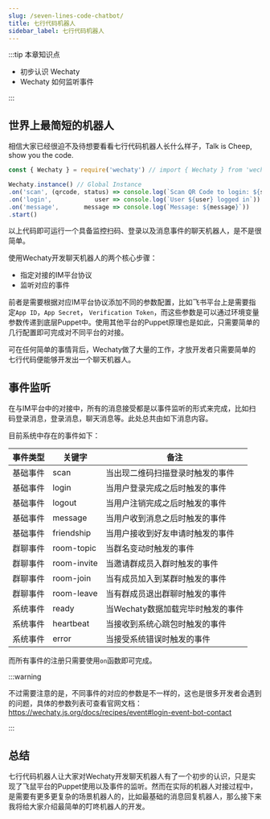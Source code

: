 ```yaml
---
slug: /seven-lines-code-chatbot/
title: 七行代码机器人
sidebar_label: 七行代码机器人
---
```


:::tip 本章知识点

* 初步认识 Wechaty
* Wechaty 如何监听事件

:::

## 世界上最简短的机器人

相信大家已经很迫不及待想要看看七行代码机器人长什么样子，Talk is Cheep, show you the code.

```typescript
const { Wechaty } = require('wechaty') // import { Wechaty } from 'wechaty'

Wechaty.instance() // Global Instance
.on('scan', (qrcode, status) => console.log(`Scan QR Code to login: ${status}\nhttps://wechaty.js.org/qrcode/${encodeURIComponent(qrcode)}`))
.on('login',            user => console.log(`User ${user} logged in`))
.on('message',       message => console.log(`Message: ${message}`))
.start()
```

以上代码即可运行一个具备监控扫码、登录以及消息事件的聊天机器人，是不是很简单。

使用Wechaty开发聊天机器人的两个核心步骤：
* 指定对接的IM平台协议
* 监听对应的事件

前者是需要根据对应IM平台协议添加不同的参数配置，比如飞书平台上是需要指定`App ID`，`App Secret`， `Verification Token`，而这些参数是可以通过环境变量参数传递到底层Puppet中。使用其他平台的Puppet原理也是如此，只需要简单的几行配置即可完成对不同平台的对接。

可在任何简单的事情背后，Wechaty做了大量的工作，才放开发者只需要简单的七行代码便能够开发出一个聊天机器人。

## 事件监听

在与IM平台中的对接中，所有的消息接受都是以事件监听的形式来完成，比如扫码登录消息，登录消息，聊天消息等。此处总共由如下消息内容。

目前系统中存在的事件如下：

| 事件类型 | 关键字      | 备注                              |
| -------- | ----------- | --------------------------------- |
| 基础事件 | scan        | 当出现二维码扫描登录时触发的事件  |
| 基础事件 | login       | 当用户登录完成之后时触发的事件    |
| 基础事件 | logout      | 当用户注销完成之后时触发的事件    |
| 基础事件 | message     | 当用户收到消息之后时触发的事件    |
| 基础事件 | friendship  | 当用户接收到好友申请时触发的事件  |
| 群聊事件 | room-topic  | 当群名变动时触发的事件            |
| 群聊事件 | room-invite | 当邀请群成员入群时触发的事件      |
| 群聊事件 | room-join   | 当有成员加入到某群时触发的事件    |
| 群聊事件 | room-leave  | 当有群成员退出群聊时触发的事件    |
| 系统事件 | ready       | 当Wechaty数据加载完毕时触发的事件 |
| 系统事件 | heartbeat   | 当接收到系统心跳包时触发的事件    |
| 系统事件 | error       | 当接受系统错误时触发的事件        |

而所有事件的注册只需要使用`on`函数即可完成。

:::warning

不过需要注意的是，不同事件的对应的参数是不一样的，这也是很多开发者会遇到的问题，具体的参数列表可查看官网文档：https://wechaty.js.org/docs/recipes/event#login-event-bot-contact

:::

## 总结

七行代码机器人让大家对Wechaty开发聊天机器人有了一个初步的认识，只是实现了飞鼠平台的Puppet使用以及事件的监听。然而在实际的机器人对接过程中，是需要有更多更复杂的场景机器人的，比如最基础的消息回复机器人，那么接下来我将给大家介绍最简单的叮咚机器人的开发。
